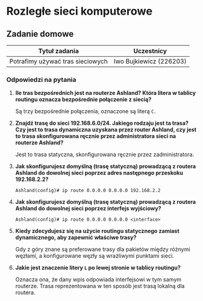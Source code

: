 # Rozległe sieci komputerowe

## Zadanie domowe

Tytuł zadania												| Uczestnicy				
------------------------------------------------------------|---------------------------
Potrafimy używać tras sieciowych							| Iwo Bujkiewicz (226203)

### Odpowiedzi na pytania

1. **Ile tras bezpośrednich jest na routerze Ashland? Która litera w tablicy routingu oznacza bezpośrednie połączenie z siecią?**
	
	Są trzy bezpośrednie połączenia, oznaczone są literą `C`.
	
2. **Znajdź trasę do sieci 192.168.6.0/24. Jakiego rodzaju jest ta trasa? Czy jest to trasa dynamiczna uzyskana przez router Ashland, czy jest to trasa skonfigurowana ręcznie przez administratora sieci na routerze Ashland?**
	
	Jest to trasa statyczna, skonfigurowana ręcznie przez zadministratora.
	
3. **Jak skonfigurujesz domyślną (trasę statyczną) prowadzącą z routera Ashland do dowolnej sieci poprzez adres następnego przeskoku 192.168.2.2?**
	
	```
	Ashland(config)# ip route 0.0.0.0 0.0.0.0 192.168.2.2
	```
	
4. **Jak skonfigurujesz domyślną (trasę statyczną) prowadzącą z routera Ashland do dowolnej sieci poprzez interfejs wyjściowy?**
	
	```
	Ashland(config)# ip route 0.0.0.0 0.0.0.0 <interface>
	```
	
5. **Kiedy zdecydujesz się na użycie routingu statycznego zamiast dynamicznego, aby zapewnić właściwe trasy?**
	
	Gdy z góry znane są preferowane trasy dla pakietów między różnymi węzłami, a konfigurowane węzły są wrażliwymi punktami sieci.
	
6. **Jakie jest znaczenie litery `L` po lewej stronie w tablicy routingu?**
	
	Oznacza ona, że dany wpis odpowiada interfejsowi w tym samym routerze. Trasa reprezentowana w ten sposób jest trasą lokalną dla routera.
	
